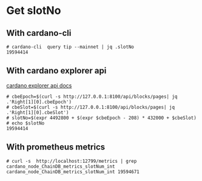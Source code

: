 # Get slotNo

## With cardano-cli
``` 
# cardano-cli  query tip --mainnet | jq .slotNo
19594414
```


## With cardano explorer api 
[cardano explorer api docs](https://input-output-hk.github.io/cardano-rest/explorer-api/)   
```
# cbeEpoch=$(curl -s http://127.0.0.1:8100/api/blocks/pages| jq .'Right[1][0].cbeEpoch')
# cbeSlot=$(curl -s http://127.0.0.1:8100/api/blocks/pages| jq .'Right[1][0].cbeSlot')
# slotNo=$(expr 4492800 + $(expr $cbeEpoch - 208) * 432000 + $cbeSlot)
# echo $slotNo
19594414
```

## With prometheus metrics
```
# curl -s  http://localhost:12799/metrics | grep cardano_node_ChainDB_metrics_slotNum_int
cardano_node_ChainDB_metrics_slotNum_int 19594671
```
